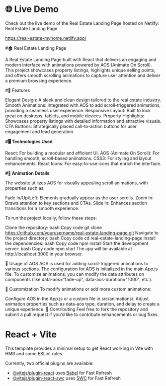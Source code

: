 # 🌐 Live Demo
Check out the live demo of the Real Estate Landing Page hosted on Netlify: Real Estate Landing Page

https://real-estate-myhome.netlify.app/

#🏠 Real Estate Landing Page

A Real Estate Landing Page built with React that delivers an engaging and modern interface with animations powered by AOS (Animate On Scroll). This project showcases property listings, highlights unique selling points, and offers smooth scrolling animations to capture user attention and deliver a premium browsing experience.

#🌟 Features

Elegant Design: A sleek and clean design tailored to the real estate industry.
Smooth Animations: Integrated with AOS to add scroll-triggered animations, providing a seamless user experience.
Responsive Layout: Built to look great on desktops, tablets, and mobile devices.
Property Highlights: Showcases property listings with detailed information and attractive visuals.
CTA Buttons: Strategically placed call-to-action buttons for user engagement and lead generation.

**#🖥️ Technologies Used**

React: For building a modular and efficient UI.
AOS (Animate On Scroll): For handling smooth, scroll-based animations.
CSS3: For styling and layout enhancements.
React Icons: For easy-to-use icons that enrich the interface.

**#🎨 Animation Details**

The website utilizes AOS for visually appealing scroll animations, with properties such as:

Fade In/Up/Left: Elements gradually appear as the user scrolls.
Zoom In: Draws attention to key sections and CTAs.
Slide In: Enhances section transitions for a smooth experience.



To run the project locally, follow these steps:

Clone the repository:
bash
Copy code
git clone https://github.com/yourusername/real-estate-landing-page.git
Navigate to the project directory:
bash
Copy code
cd real-estate-landing-page
Install the dependencies:
bash
Copy code
npm install
Start the development server:
bash
Copy code
npm start
The app will be available at http://localhost:3000 in your browser.

🎨 Usage of AOS
AOS is used for adding scroll-triggered animations to various sections. The configuration for AOS is initialized in the main App.js file. To customize animations, you can modify the data attributes on components (like data-aos="fade-up", data-aos-duration="1000", etc.).


🔧 Customization
To modify animations or add more custom animations:

Configure AOS in the App.js or a custom file in src/animations/.
Adjust animation properties such as data-aos type, duration, and delay to create a unique experience.
📝 Contributing
Feel free to fork the repository and submit a pull request if you'd like to contribute enhancements or bug fixes.

# React + Vite

This template provides a minimal setup to get React working in Vite with HMR and some ESLint rules.

Currently, two official plugins are available:

- [@vitejs/plugin-react](https://github.com/vitejs/vite-plugin-react/blob/main/packages/plugin-react/README.md) uses [Babel](https://babeljs.io/) for Fast Refresh
- [@vitejs/plugin-react-swc](https://github.com/vitejs/vite-plugin-react-swc) uses [SWC](https://swc.rs/) for Fast Refresh

